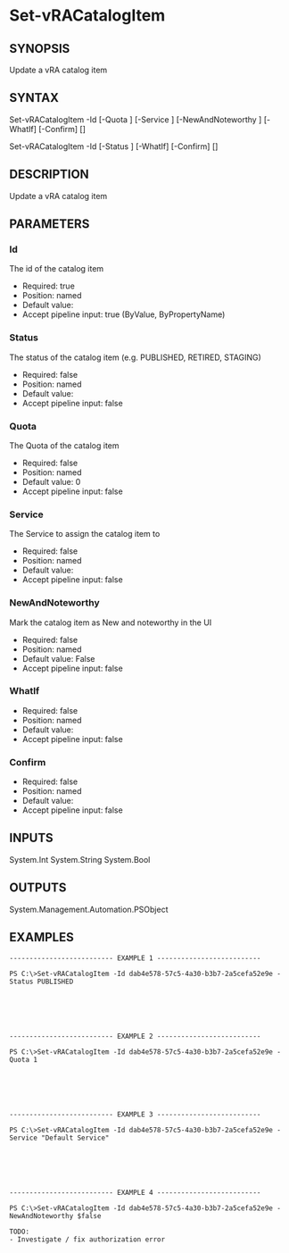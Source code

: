 # Set-vRACatalogItem

## SYNOPSIS
    
Update a vRA catalog item

## SYNTAX
 Set-vRACatalogItem -Id <String> [-Quota <Int32>] [-Service <String>] [-NewAndNoteworthy <Boolean>] [-WhatIf] [-Confirm] [<CommonParameters>]  Set-vRACatalogItem -Id <String> [-Status <String>] [-WhatIf] [-Confirm] [<CommonParameters>]     

## DESCRIPTION

Update a vRA catalog item

## PARAMETERS


### Id

The id of the catalog item

* Required: true
* Position: named
* Default value: 
* Accept pipeline input: true (ByValue, ByPropertyName)

### Status

The status of the catalog item (e.g. PUBLISHED, RETIRED, STAGING)

* Required: false
* Position: named
* Default value: 
* Accept pipeline input: false

### Quota

The Quota of the catalog item

* Required: false
* Position: named
* Default value: 0
* Accept pipeline input: false

### Service

The Service to assign the catalog item to

* Required: false
* Position: named
* Default value: 
* Accept pipeline input: false

### NewAndNoteworthy

Mark the catalog item as New and noteworthy in the UI

* Required: false
* Position: named
* Default value: False
* Accept pipeline input: false

### WhatIf


* Required: false
* Position: named
* Default value: 
* Accept pipeline input: false

### Confirm


* Required: false
* Position: named
* Default value: 
* Accept pipeline input: false

## INPUTS

System.Int
System.String
System.Bool

## OUTPUTS

System.Management.Automation.PSObject

## EXAMPLES
```
-------------------------- EXAMPLE 1 --------------------------

PS C:\>Set-vRACatalogItem -Id dab4e578-57c5-4a30-b3b7-2a5cefa52e9e -Status PUBLISHED






-------------------------- EXAMPLE 2 --------------------------

PS C:\>Set-vRACatalogItem -Id dab4e578-57c5-4a30-b3b7-2a5cefa52e9e -Quota 1






-------------------------- EXAMPLE 3 --------------------------

PS C:\>Set-vRACatalogItem -Id dab4e578-57c5-4a30-b3b7-2a5cefa52e9e -Service "Default Service"






-------------------------- EXAMPLE 4 --------------------------

PS C:\>Set-vRACatalogItem -Id dab4e578-57c5-4a30-b3b7-2a5cefa52e9e -NewAndNoteworthy $false

TODO:
- Investigate / fix authorization error
```

